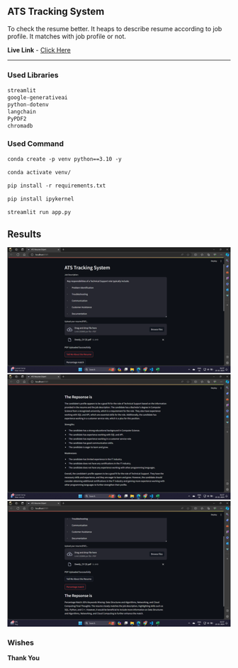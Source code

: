 ## ATS Tracking System

To check the resume better. It heaps to describe resume according to job profile. It matches with job profile or not.

**Live Link** - [Click Here](https://huggingface.co/spaces/xiakshay/ATS-Checker)

---

### Used Libraries
```
streamlit
google-generativeai
python-dotenv
langchain
PyPDF2
chromadb
```

### Used Command

```
conda create -p venv python==3.10 -y
```

```
conda activate venv/
```

```
pip install -r requirements.txt
```

```
pip install ipykernel
```

```
streamlit run app.py
```

## Results
![](./Images/a.png)
![](./Images/b.png)
![](./Images/c.png)


### Wishes
**Thank You**
